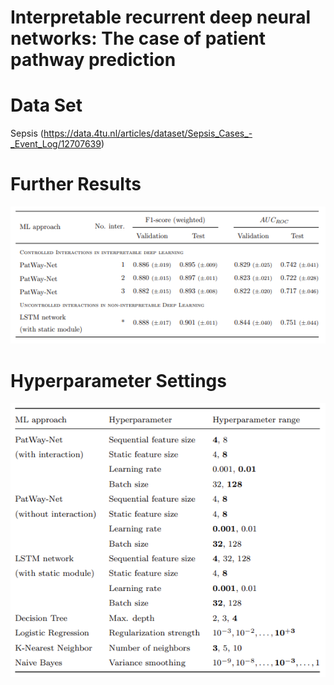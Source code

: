 # Interpretable recurrent deep neural networks: The case of patient pathway prediction

# Data Set
Sepsis (https://data.4tu.nl/articles/dataset/Sepsis_Cases_-_Event_Log/12707639)

# Further Results
![Interactions](Interactions.PNG?raw=true "Employee Data title")

# Hyperparameter Settings
![Interactions](Hyperparameters.PNG?raw=true "Employee Data title")
